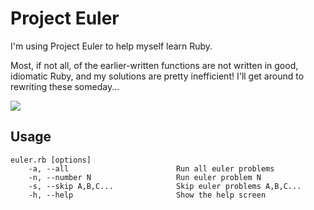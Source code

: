 # Project Euler

I'm using Project Euler to help myself learn Ruby.

Most, if not all, of the earlier-written functions are not written in good, idiomatic Ruby, and my solutions are pretty inefficient! I'll get around to rewriting these someday...

<img src="https://raw.github.com/allewun/euler/master/euler.png" />

## Usage

    euler.rb [options]
        -a, --all                        Run all euler problems
        -n, --number N                   Run euler problem N
        -s, --skip A,B,C...              Skip euler problems A,B,C...
        -h, --help                       Show the help screen
